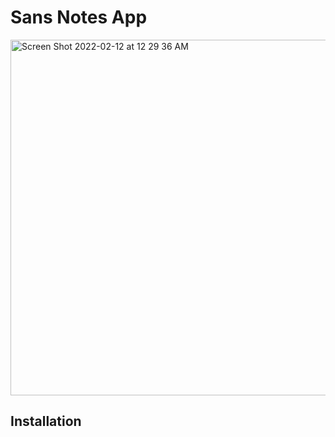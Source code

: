 # Sans Notes App

 <img width="569" alt="Screen Shot 2022-02-12 at 12 29 36 AM" src="https://user-images.githubusercontent.com/16394280/153698363-d1e68fc1-ae82-4879-968a-b0d756b543f7.png">

## Installation

